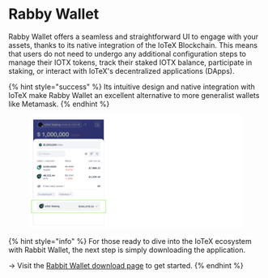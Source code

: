 # Rabby Wallet

Rabby Wallet offers a seamless and straightforward UI to engage with your assets, thanks to its native integration of the IoTeX Blockchain. This means that users do not need to undergo any additional configuration steps to manage their IOTX tokens, track their staked IOTX balance, participate in staking, or interact with IoTeX's decentralized applications (DApps).&#x20;

{% hint style="success" %}
Its intuitive design and native integration with IoTeX make Rabby Wallet an excellent alternative to more generalist wallets like Metamask.
{% endhint %}

<figure><img src="../../../../.gitbook/assets/image (77).png" alt=""><figcaption></figcaption></figure>

{% hint style="info" %}
For those ready to dive into the IoTeX ecosystem with Rabbit Wallet, the next step is simply downloading the application.

\-> Visit the [Rabbit Wallet download page](https://therabbit.io) to get started.&#x20;
{% endhint %}
